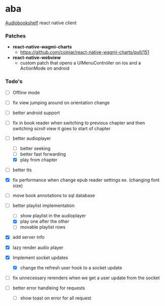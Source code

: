 # aba
[Audiobookshelf](https://github.com/advplyr/audiobookshelf) react native client


### Patches
- **react-native-wagmi-charts**
    - https://github.com/coinjar/react-native-wagmi-charts/pull/151
- **react-native-webview**
    - custom patch that opens a UIMenuController on ios and a ActionMode on android

### Todo's
- [ ] Offline mode
- [ ] fix view jumping around on orientation change
- [ ] better android support

- [ ] fix in book reader when switching to previous chapter and then switching scroll view it goes to start of chapter

- [ ] better audioplayer
    - [ ] better seeking
    - [ ] better fast forwarding
    - [x] play from chapter

- [ ] better tts

- [x] fix performance when change epub reader settings ex. (changing font size)
- [ ] move book annotations to sql database

- [ ] better playlist implementation
    - [ ] show playlist in the audioplayer
    - [x] play one after the other
    - [ ] movable playlist rows

- [x] add server info
- [x] lazy render audio player

- [x] Implement socket updates
    - [x]  change the refresh user hook to a socket update

- [ ] fix unnecessary rerenders when we get a user update from the socket

- [ ] better error handleing for requests
    - [ ] show toast on error for all request



